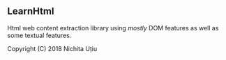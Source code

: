## LearnHtml

Html web content extraction library using *mostly* DOM features as well as some textual features.

Copyright (C) 2018 Nichita Uțiu
